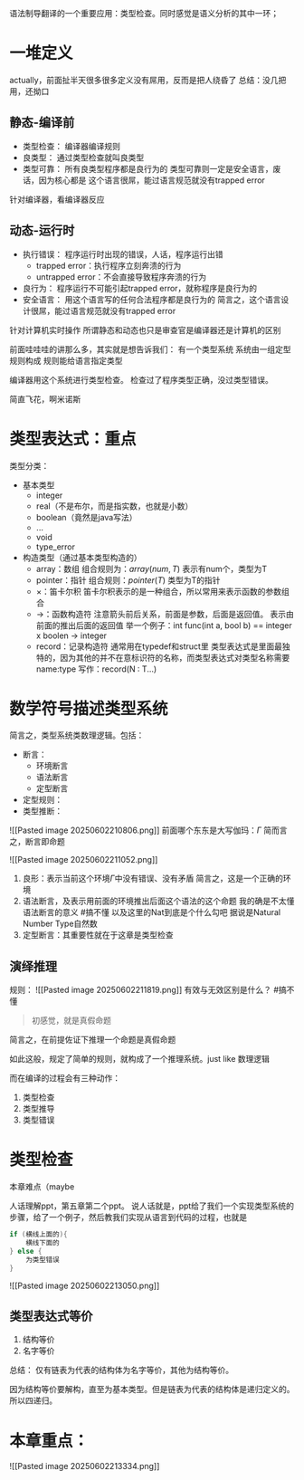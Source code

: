 语法制导翻译的一个重要应用：类型检查。同时感觉是语义分析的其中一环；

# 一堆定义
actually，前面扯半天很多很多定义没有屌用，反而是把人绕昏了
总结：没几把用，还拗口
## 静态-编译前
- 类型检查：
  编译器编译规则
- 良类型：
  通过类型检查就叫良类型
- 类型可靠：
  所有良类型程序都是良行为的
  类型可靠则一定是安全语言，废话，因为核心都是
  这个语言很屌，能过语言规范就没有trapped error

针对编译器，看编译器反应
## 动态-运行时
- 执行错误：
  程序运行时出现的错误，人话，程序运行出错
	- trapped error：执行程序立刻奔溃的行为
	- untrapped error：不会直接导致程序奔溃的行为
- 良行为：
  程序运行不可能引起trapped error，就称程序是良行为的
- 安全语言：
  用这个语言写的任何合法程序都是良行为的
  简言之，这个语言设计很屌，能过语言规范就没有trapped error

针对计算机实时操作
所谓静态和动态也只是审查官是编译器还是计算机的区别

前面哇哇哇的讲那么多，其实就是想告诉我们：
有一个类型系统
系统由一组定型规则构成
规则能给语言指定类型

编译器用这个系统进行类型检查。
检查过了程序类型正确，没过类型错误。

简直飞花，啊米诺斯

# 类型表达式：重点

类型分类：
- 基本类型
	- integer
	- real（不是布尔，而是指实数，也就是小数）
	- boolean（竟然是java写法）
	- ...
	- void
	- type_error
- 构造类型（通过基本类型构造的）
	- array：数组
	  组合规则为：$array(num,T)$
	  表示有num个，类型为T
	- pointer：指针
	  组合规则：$pointer(T)$
	  类型为T的指针
	- $\times$：笛卡尔积
	  笛卡尔积表示的是一种组合，所以常用来表示函数的参数组合
	- ->：函数构造符
	  注意箭头前后关系，前面是参数，后面是返回值。
	  表示由前面的推出后面的返回值
	  举一个例子：int func(int a, bool b) == integer x boolen -> integer
	- record：记录构造符
	  通常用在typedef和struct里
	  类型表达式是里面最独特的，因为其他的并不在意标识符的名称，而类型表达式对类型名称需要 name:type
	  写作：record(N : T...)

# 数学符号描述类型系统

简言之，类型系统类数理逻辑。包括：
- 断言：
	- 环境断言
	- 语法断言
	- 定型断言
- 定型规则：
- 类型推断：

![[Pasted image 20250602210806.png]]
前面哪个东东是大写伽玛：$\Gamma$
简而言之，断言即命题

![[Pasted image 20250602211052.png]]
1. 良形：表示当前这个环境$\Gamma$中没有错误、没有矛盾
   简言之，这是一个正确的环境
2. 语法断言，及表示用前面的环境推出后面这个语法的这个命题
   我的确是不太懂语法断言的意义 #搞不懂
   以及这里的Nat到底是个什么勾吧
   据说是Natural Number Type自然数
3. 定型断言：其重要性就在于这章是类型检查

## 演绎推理

规则：
![[Pasted image 20250602211819.png]]
有效与无效区别是什么？ #搞不懂
> 初感觉，就是真假命题

简言之，在前提佐证下推理一个命题是真假命题

如此这般，规定了简单的规则，就构成了一个推理系统。just like 数理逻辑

而在编译的过程会有三种动作：
1. 类型检查
2. 类型推导
3. 类型错误

# 类型检查
本章难点（maybe

人话理解ppt，第五章第二个ppt。
说人话就是，ppt给了我们一个实现类型系统的步骤，给了一个例子，然后教我们实现从语言到代码的过程，也就是
```cpp
if (横线上面的){
	横线下面的
} else {
	为类型错误
}
```
![[Pasted image 20250602213050.png]]

## 类型表达式等价
1. 结构等价
2. 名字等价

总结：
仅有链表为代表的结构体为名字等价，其他为结构等价。

因为结构等价要解构，直至为基本类型。但是链表为代表的结构体是递归定义的。所以四递归。

# 本章重点：
![[Pasted image 20250602213334.png]]